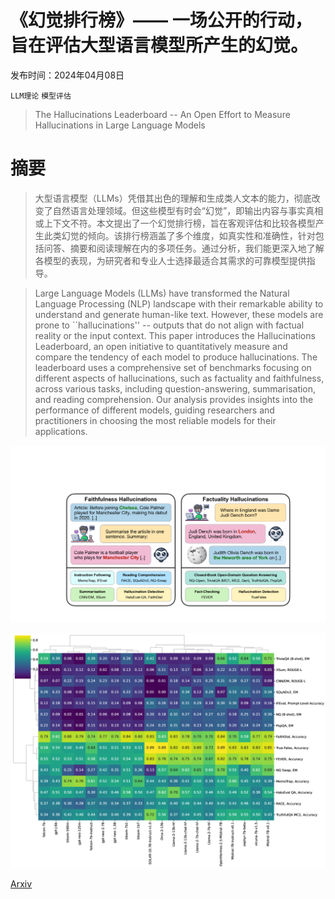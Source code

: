 # 《幻觉排行榜》—— 一场公开的行动，旨在评估大型语言模型所产生的幻觉。

发布时间：2024年04月08日

`LLM理论` `模型评估`

> The Hallucinations Leaderboard -- An Open Effort to Measure Hallucinations in Large Language Models

# 摘要

> 大型语言模型（LLMs）凭借其出色的理解和生成类人文本的能力，彻底改变了自然语言处理领域。但这些模型有时会“幻觉”，即输出内容与事实真相或上下文不符。本文提出了一个幻觉排行榜，旨在客观评估和比较各模型产生此类幻觉的倾向。该排行榜涵盖了多个维度，如真实性和准确性，针对包括问答、摘要和阅读理解在内的多项任务。通过分析，我们能更深入地了解各模型的表现，为研究者和专业人士选择最适合其需求的可靠模型提供指导。

> Large Language Models (LLMs) have transformed the Natural Language Processing (NLP) landscape with their remarkable ability to understand and generate human-like text. However, these models are prone to ``hallucinations'' -- outputs that do not align with factual reality or the input context. This paper introduces the Hallucinations Leaderboard, an open initiative to quantitatively measure and compare the tendency of each model to produce hallucinations. The leaderboard uses a comprehensive set of benchmarks focusing on different aspects of hallucinations, such as factuality and faithfulness, across various tasks, including question-answering, summarisation, and reading comprehension. Our analysis provides insights into the performance of different models, guiding researchers and practitioners in choosing the most reliable models for their applications.

![《幻觉排行榜》—— 一场公开的行动，旨在评估大型语言模型所产生的幻觉。](../../../paper_images/2404.05904/x1.png)

![《幻觉排行榜》—— 一场公开的行动，旨在评估大型语言模型所产生的幻觉。](../../../paper_images/2404.05904/x2.png)

[Arxiv](https://arxiv.org/abs/2404.05904)